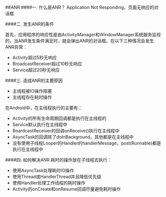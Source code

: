 ##ANR
####一. 什么是ANR？
Application Not Responding，页面无响应的对话框

####二. 发生ANR的条件

首先，应用程序的响应性是由ActivityManager和WindowManager系统服务监视的，当ANR发生条件满足时，就会弹出ANR的对话框。在以下三种情况会发生ANR异常：

- Activity超过5秒无响应
- BroadcastReceiver超过10秒无响应
- Service超过20秒无响应

####三. 造成ANR的主要原因

- 主线程被IO操作阻塞
- 主线程存在耗时操作

在Android中，在主线程执行的主要有：

- Activity的所有生命周期回调都是执行在主线程的
- Service默认执行在主线程中
- BoardcastReceiver的回调onReceive()执行在主线程中
- AsyncTask的回调除了doInBackground，其他都是在主线程中
- 没有使用子线程Looper的Handler的handlerMessage，post(Runnable)都是执行在主线程中

####四. 如何解决ANR
耗时的操作放在子线程去执行：

- 使用AsyncTask处理耗时IO操作
- 使用Thread或HandlerThread并且降低优先级
- 使用Handler处理工作线程的耗时操作
- Activity的onCreate和onResume回调尽量避免耗时操作